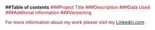**##Table of contents** <font color ="color: green">
###Project Title
###Description
###Data Used
###Additonal information 
###Versioning 

For more information about my work please visit my [Linkedin.com](https://www.linkedin.com/in/kellyemcgee/)


